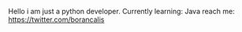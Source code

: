 Hello i am just a python developer.
Currently learning: Java
reach me: https://twitter.com/borancalis

<!---
pythonDevhaha/pythonDevhaha is a ✨ special ✨ repository because its `README.md` (this file) appears on your GitHub profile.
You can click the Preview link to take a look at your changes.
--->
